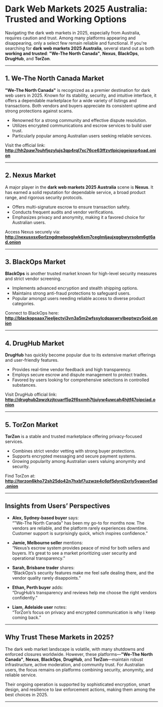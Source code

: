# Dark Web Markets 2025 Australia: Trusted and Working Options

Navigating the dark web markets in 2025, especially from Australia, requires caution and trust. Among many platforms appearing and disappearing, only a select few remain reliable and functional. If you're searching for **dark web markets 2025 Australia**, several stand out as both **working and trusted**: **"We-The North Canada"**, **Nexus**, **BlackOps**, **DrugHub**, and **TorZon**.

***

## 1. We-The North Canada Market

**"We-The North Canada"** is recognized as a premier destination for dark web users in 2025. Known for its stability, security, and intuitive interface, it offers a dependable marketplace for a wide variety of listings and transactions. Both vendors and buyers appreciate its consistent uptime and strong protections against scams.

- Renowned for a strong community and effective dispute resolution.
- Utilizes encrypted communications and escrow services to build user trust.
- Particularly popular among Australian users seeking reliable services.

Visit the official link: **http://hh2paw7ouhfjozylujs3qp4rql7xc76ce63ffzvtlpicjqgeiqxp4oad.onion**

***

## 2. Nexus Market

A major player in the **dark web markets 2025 Australia** scene is **Nexus**. It has earned a solid reputation for dependable service, a broad product range, and rigorous security protocols.

- Offers multi-signature escrow to ensure transaction safety.
- Conducts frequent audits and vendor verifications.
- Emphasizes privacy and anonymity, making it a favored choice for Australian users.

Access Nexus securely via: **http://nexusxsx6orlzngdmebxoglwk6xm7ceglmljaujxqgbwyrsobm6gt6ad.onion**

***

## 3. BlackOps Market

**BlackOps** is another trusted market known for high-level security measures and strict vendor screening.

- Implements advanced encryption and stealth shipping options.
- Maintains strong anti-fraud protections to safeguard users.
- Popular amongst users needing reliable access to diverse product categories.

Connect to BlackOps here: **http://blackopsaax7ieeljectvi3vn3a5m2wfssylcdqaswrvlbeptwzv5oid.onion**

***

## 4. DrugHub Market

**DrugHub** has quickly become popular due to its extensive market offerings and user-friendly features.

- Provides real-time vendor feedback and high transparency.
- Employs secure escrow and dispute management to protect trades.
- Favored by users looking for comprehensive selections in controlled substances.

Visit DrugHub official link: **http://drughub2pwzkzjtcuarf5p2f6sxmh7tjuiyw4uwcah4hjtf47oipciad.onion**

***

## 5. TorZon Market

**TorZon** is a stable and trusted marketplace offering privacy-focused services.

- Combines strict vendor vetting with strong buyer protections.
- Supports encrypted messaging and secure payment systems.
- Growing popularity among Australian users valuing anonymity and security.

Find TorZon at: **http://torzon6kho72sh25do42n7hxbf7uzwze4c6pf5dyrd2xrly5vaqve5ad.onion**

***

## Insights from Users’ Perspectives

- **Alex, Sydney-based buyer** says:  
  “"We-The North Canada" has been my go-to for months now. The vendors are reliable, and the platform rarely experiences downtime. Customer support is surprisingly quick, which inspires confidence.”

- **Jamie, Melbourne seller** mentions:  
  “Nexus’s escrow system provides peace of mind for both sellers and buyers. It’s great to see a market prioritizing user security and operational transparency.”

- **Sarah, Brisbane trader** shares:  
  “BlackOps’s security features make me feel safe dealing there, and the vendor quality rarely disappoints.”

- **Ethan, Perth buyer** adds:  
  “DrugHub’s transparency and reviews help me choose the right vendors confidently.”

- **Liam, Adelaide user** notes:  
  “TorZon’s focus on privacy and encrypted communication is why I keep coming back.”

***

## Why Trust These Markets in 2025?

The dark web market landscape is volatile, with many shutdowns and enforced closures worldwide. However, these platforms—**"We-The North Canada"**, **Nexus**, **BlackOps**, **DrugHub**, and **TorZon**—maintain robust infrastructure, active moderation, and community trust. For Australian users, the focus remains on platforms combining security, anonymity, and reliable service.

Their ongoing operation is supported by sophisticated encryption, smart design, and resilience to law enforcement actions, making them among the best choices in 2025.

***
